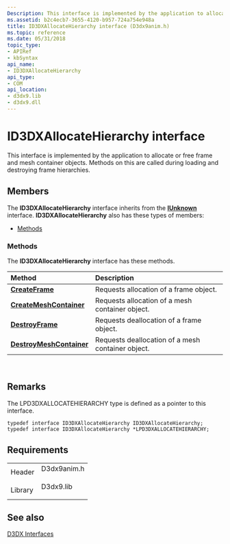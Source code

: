 ```yaml
---
Description: This interface is implemented by the application to allocate or free frame and mesh container objects. Methods on this are called during loading and destroying frame hierarchies.
ms.assetid: b2c4ecb7-3655-4120-b957-724a754e948a
title: ID3DXAllocateHierarchy interface (D3dx9anim.h)
ms.topic: reference
ms.date: 05/31/2018
topic_type: 
- APIRef
- kbSyntax
api_name: 
- ID3DXAllocateHierarchy
api_type: 
- COM
api_location: 
- d3dx9.lib
- d3dx9.dll
---
```


# ID3DXAllocateHierarchy interface

This interface is implemented by the application to allocate or free frame and mesh container objects. Methods on this are called during loading and destroying frame hierarchies.

## Members

The **ID3DXAllocateHierarchy** interface inherits from the [**IUnknown**](https://msdn.microsoft.com/library/ms680509(v=VS.85).aspx) interface. **ID3DXAllocateHierarchy** also has these types of members:

-   [Methods](#methods)

### Methods

The **ID3DXAllocateHierarchy** interface has these methods.



| Method                                                                       | Description                                                  |
|:-----------------------------------------------------------------------------|:-------------------------------------------------------------|
| [**CreateFrame**](id3dxallocatehierarchy--createframe.md)                   | Requests allocation of a frame object.<br/>            |
| [**CreateMeshContainer**](id3dxallocatehierarchy--createmeshcontainer.md)   | Requests allocation of a mesh container object.<br/>   |
| [**DestroyFrame**](id3dxallocatehierarchy--destroyframe.md)                 | Requests deallocation of a frame object.<br/>          |
| [**DestroyMeshContainer**](id3dxallocatehierarchy--destroymeshcontainer.md) | Requests deallocation of a mesh container object.<br/> |



 

## Remarks

The LPD3DXALLOCATEHIERARCHY type is defined as a pointer to this interface.


```
typedef interface ID3DXAllocateHierarchy ID3DXAllocateHierarchy;
typedef interface ID3DXAllocateHierarchy *LPD3DXALLOCATEHIERARCHY;
```



## Requirements



|                    |                                                                                        |
|--------------------|----------------------------------------------------------------------------------------|
| Header<br/>  | <dl> <dt>D3dx9anim.h</dt> </dl> |
| Library<br/> | <dl> <dt>D3dx9.lib</dt> </dl>   |



## See also

<dl> <dt>

[D3DX Interfaces](dx9-graphics-reference-d3dx-interfaces.md)
</dt> </dl>

 

 




